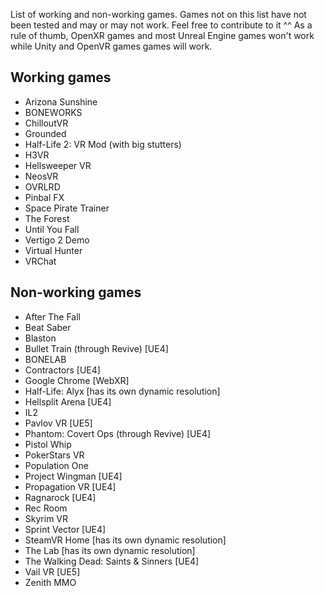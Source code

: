 List of working and non-working games. Games not on this list have not been tested and may or may not work. Feel free to contribute to it ^^
As a rule of thumb, OpenXR games and most Unreal Engine games won't work while Unity and OpenVR games games will work.

## Working games

- Arizona Sunshine
- BONEWORKS
- ChilloutVR
- Grounded
- Half-Life 2: VR Mod (with big stutters)
- H3VR
- Hellsweeper VR
- NeosVR
- OVRLRD
- Pinbal FX
- Space Pirate Trainer
- The Forest
- Until You Fall
- Vertigo 2 Demo
- Virtual Hunter
- VRChat


## Non-working games

- After The Fall
- Beat Saber
- Blaston
- Bullet Train (through Revive) [UE4]
- BONELAB
- Contractors [UE4]
- Google Chrome [WebXR]
- Half-Life: Alyx [has its own dynamic resolution]
- Hellsplit Arena [UE4]
- IL2
- Pavlov VR [UE5]
- Phantom: Covert Ops (through Revive) [UE4]
- Pistol Whip
- PokerStars VR
- Population One
- Project Wingman [UE4]
- Propagation VR [UE4]
- Ragnarock [UE4]
- Rec Room
- Skyrim VR
- Sprint Vector [UE4]
- SteamVR Home [has its own dynamic resolution]
- The Lab [has its own dynamic resolution]
- The Walking Dead: Saints & Sinners [UE4]
- Vail VR [UE5]
- Zenith MMO

